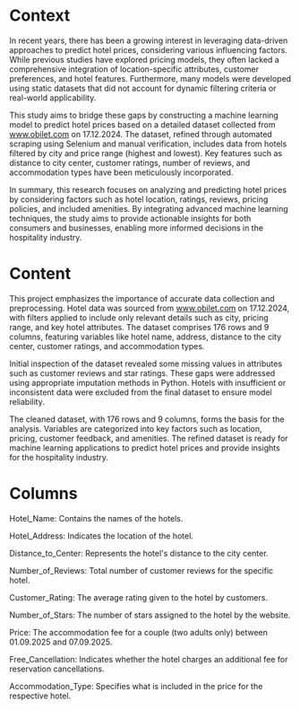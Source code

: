 # Context
In recent years, there has been a growing interest in leveraging data-driven approaches to predict hotel prices, considering various influencing factors. While previous studies have explored pricing models, they often lacked a comprehensive integration of location-specific attributes, customer preferences, and hotel features. Furthermore, many models were developed using static datasets that did not account for dynamic filtering criteria or real-world applicability.

This study aims to bridge these gaps by constructing a machine learning model to predict hotel prices based on a detailed dataset collected from www.obilet.com on 17.12.2024. The dataset, refined through automated scraping using Selenium and manual verification, includes data from hotels filtered by city and price range (highest and lowest). Key features such as distance to city center, customer ratings, number of reviews, and accommodation types have been meticulously incorporated.

In summary, this research focuses on analyzing and predicting hotel prices by considering factors such as hotel location, ratings, reviews, pricing policies, and included amenities. By integrating advanced machine learning techniques, the study aims to provide actionable insights for both consumers and businesses, enabling more informed decisions in the hospitality industry.

# Content

This project emphasizes the importance of accurate data collection and preprocessing. Hotel data was sourced from www.obilet.com on 17.12.2024, with filters applied to include only relevant details such as city, pricing range, and key hotel attributes. The dataset comprises 176 rows and 9 columns, featuring variables like hotel name, address, distance to the city center, customer ratings, and accommodation types.

Initial inspection of the dataset revealed some missing values in attributes such as customer reviews and star ratings. These gaps were addressed using appropriate imputation methods in Python. Hotels with insufficient or inconsistent data were excluded from the final dataset to ensure model reliability.

The cleaned dataset, with 176 rows and 9 columns, forms the basis for the analysis. Variables are categorized into key factors such as location, pricing, customer feedback, and amenities. The refined dataset is ready for machine learning applications to predict hotel prices and provide insights for the hospitality industry.

# Columns

Hotel_Name: Contains the names of the hotels.

Hotel_Address: Indicates the location of the hotel.

Distance_to_Center: Represents the hotel's distance to the city center.

Number_of_Reviews: Total number of customer reviews for the specific hotel.

Customer_Rating: The average rating given to the hotel by customers.

Number_of_Stars: The number of stars assigned to the hotel by the website.

Price: The accommodation fee for a couple (two adults only) between 01.09.2025 and 07.09.2025.

Free_Cancellation: Indicates whether the hotel charges an additional fee for reservation cancellations.

Accommodation_Type: Specifies what is included in the price for the respective hotel.

